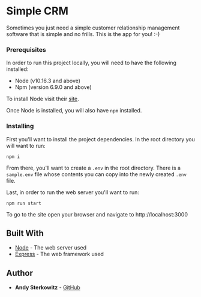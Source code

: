 # Simple CRM

Sometimes you just need a simple customer relationship management software that is simple and no frills. This is the app for you! :-)

### Prerequisites

In order to run this project locally, you will need to have the following installed:

* Node (v10.16.3 and above)
* Npm (version 6.9.0 and above)

To install Node visit their [site](https://nodejs.org/en/).

Once Node is installed, you will also have `npm` installed.

### Installing

First you'll want to install the project dependencies. In the root directory you will want to run:

```
npm i
```

From there, you'll want to create a `.env` in the root directory. There is a `sample.env` file whose contents you can copy into the newly created `.env` file.

Last, in order to run the web server you'll want to run:

```
npm run start
```

To go to the site open your browser and navigate to http://localhost:3000


## Built With

* [Node](https://nodejs.org/en/) - The web server used
* [Express](https://expressjs.com/) - The web framework used

## Author

* **Andy Sterkowitz** - [GitHub](https://github.com/andysterks)